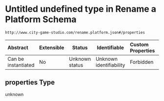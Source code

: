 # Untitled undefined type in Rename a Platform Schema

```txt
http://www.city-game-studio.com/rename.platform.json#/properties
```




| Abstract            | Extensible | Status         | Identifiable            | Custom Properties | Additional Properties | Access Restrictions | Defined In                                                                                 |
| :------------------ | ---------- | -------------- | ----------------------- | :---------------- | --------------------- | ------------------- | ------------------------------------------------------------------------------------------ |
| Can be instantiated | No         | Unknown status | Unknown identifiability | Forbidden         | Allowed               | none                | [rename-platform.schema.json\*](../out/rename-platform.schema.json "open original schema") |

## properties Type

unknown
